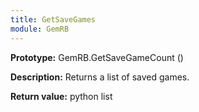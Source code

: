 ```yaml
---
title: GetSaveGames
module: GemRB
---
```


**Prototype:** GemRB.GetSaveGameCount ()

**Description:** Returns a list of saved games.

**Return value:** python list

